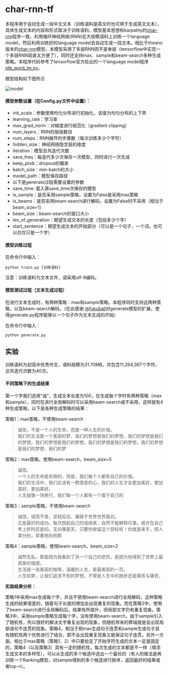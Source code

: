 # char-rnn-tf
本程序用于自动生成一段中文文本（训练语料是英文时也可用于生成英文文本），具体生成文本的内容和形式取决于训练语料。模型基本思想和karpathy的[char-rnn](https://github.com/karpathy/char-rnn)程序一致，利用循环神经网络(RNN)在大规模语料上训练一个language model，然后利用训练好的language model去自动生成一段文本。相比于theano版本的[char-rnn](https://github.com/hit-computer/char-rnn)模型，本模型采用了多层RNN而不是单层（tensorflow中实现一个多层RNN简直太方便了），同时还支持max、sample和beam-search多种生成策略。本程序代码参考了tensorflow官方给出的一个language model程序[ptb_word_lm.py](https://github.com/tensorflow/models/blob/master/tutorials/rnn/ptb/ptb_word_lm.py)。

模型结构如下图所示

![model](model.jpg?raw=true "model")


#### 模型参数设置（在Config.py文件中设置）：
- init_scale：参数使用均匀分布进行初始化，该值为均匀分布的上下界
- learning_rate：学习率
- max_grad_norm：对梯度进行规范化（gradient clipping） 
- num_layers：RNN的层级数目
- num_steps：RNN展开的步骤数（每次训练多少个字符）
- hidden_size：神经网络隐含层的维度
- iteration：模型总共迭代次数
- save_freq：每迭代多少次保存一次模型，同时进行一次生成
- keep_prob：dropout的概率
- batch_size：min-batch的大小
- model_path：模型保存路径
- 以下是generate过程需要设置的参数
- save_time: 载入第save_time次保存的模型
- is_sample：是否采用sample策略，设置为False是采用max策略
- is_beams：是否采用beam-search进行解码，设置为False时不采用（相当于beam_size=1）
- beam_size：beam-search的窗口大小
- len_of_generation：期望生成文本的长度（包括多少个字）
- start_sentence：期望生成文本的开始部分（可以是一个句子，一个词，也可以仅仅只是一个字）

#### 模型训练过程
在命令行中输入：

    python train.py [训练语料]

注意：训练语料为文本文件，请采用utf-8编码。

#### 模型测试过程（文本生成过程）
在进行文本生成时，有两种策略：max和sample策略。本程序同时支持这两种策略，以及beam-search解码。（在此感谢 [@fukuball](https://github.com/fukuball)对generate模型的扩展，使得generate.py程序能够以一个句子作为文本生成的开始）

在命令行中输入：

    python generate.py


## 实验
训练语料为初高中优秀作文，语料规模为31.70MB，共包含11,264,367个字符，总共迭代次数为40次。
#### 不同策略下的生成结果
第一个字我们选用“诚”，生成文本长度为100，在生成每个字时有两种策略（max和sample），同时在进行全局解码时可以采用beam-search或不采用，这样就有4种生成策略，以下是各种生成策略的结果：

策略1：max策略，不使用beam-search

>诚信，不是一个人的生命，而是一种人生的价值。  
>我们的生活是一个美丽的梦，我们的梦想是我们的梦想，我们的梦想是我们的梦想，我们的梦想是我们的梦想，我们的梦想是我们的梦想，我们的梦想是我们的梦想，我们的梦  

策略2：max策略，使用beam-search，beam_size=5

>诚信。  
>一个人的生命是有限的，但是，我们每个人都有自己的价值。  
>我们的生活中，我们应该有一颗感恩的心，我们的人生才会更加美好，更加美好，更加美好。  
>人生就像一场旅行，我们每一个人都有一个属于自己的  

策略3：sample策略，不使用beam-search

>诚信，锲而不舍，坚韧反应，庸碌于世界世界面对。  
>正是最好的成功。每次想起自己的成绩来，自然不能解释可事。或许在自己考上好时还是的。无论哪是天，只要你收留这个目标呢！你就是来手，把人类分别，厚重地向他那  

策略4：sample策略，使用beam-search，beam_size=2

>诚然无私，那是因为我看到了另一个自己的悲伤，是因为他得到了世界上最真挚的情感。  
>生活是一张美丽的咖啡，温暖的人生，是最美丽的一页。  
>人生如梦，让我们追求不到的梦想。不管是人生中的挫折还是痛苦与痛苦，  


**实验结果分析：**

策略1中采用max生成每个字，并且不使用beam-search进行全局解码，这种策略生成的结果很差的，随着句子长度的增加会出现重复的现象。而在策略2中，使用了beam-search进行全局解码后，结果有所提升，但局部文字仍有重复现象。策略3中，采用sample策略生成每个字，没有使用beam-search，由于sample引入了随机性，所以很好的解决文字重复出现的现象，但随机带来的弊端就是会出现局部语句不连贯的现象。策略4，相当于把max生成句子连贯和sample生成句子具有随机性两个优势进行了结合，即不会出现重复现象又能保证句子连贯。另外一方面，相比于max策略（策略1、2）中只要给定了开始字符生成的文本一定是固定的，策略4（以及策略3）具有一定的随机性，每次生成的文本都是不一样（增添生成文本的多样性），可以从生成的多个候选中选出一个最优的（有人的做法是再训练一个Ranking模型，对sample得到的多个候选进行排序，返回最好的结果或者top-n）。
